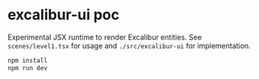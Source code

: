 # excalibur-ui poc

Experimental JSX runtime to render Excalibur entities. See `scenes/level1.tsx` for usage and `./src/excalibur-ui` for implementation.

```bash
npm install
npm run dev
```
